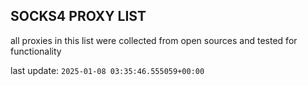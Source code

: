 ## SOCKS4 PROXY LIST

all proxies in this list were collected from open sources and tested for functionality

last update: `2025-01-08 03:35:46.555059+00:00`